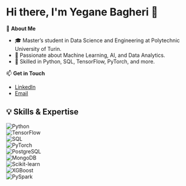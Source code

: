 # Hi there, I'm Yegane Bagheri 👋

🚀 **About Me**  
- 🎓 Master’s student in Data Science and Engineering at Polytechnic University of Turin.  
- 🌟 Passionate about Machine Learning, AI, and Data Analytics.  
- 🔧 Skilled in Python, SQL, TensorFlow, PyTorch, and more.

📫 **Get in Touch**  
- [LinkedIn](https://linkedin.com/in/yegane-bagheri/)  
- [Email](mailto:yegane.bagheri@studenti.polito.it)

## 💡 Skills & Expertise  

![Python](https://img.shields.io/badge/Python-3776AB?style=for-the-badge&logo=python&logoColor=white)  
![TensorFlow](https://img.shields.io/badge/TensorFlow-FF6F00?style=for-the-badge&logo=tensorflow&logoColor=white)  
![SQL](https://img.shields.io/badge/SQL-4479A1?style=for-the-badge&logo=postgresql&logoColor=white)  
![PyTorch](https://img.shields.io/badge/PyTorch-EE4C2C?style=for-the-badge&logo=pytorch&logoColor=white)  
![PostgreSQL](https://img.shields.io/badge/PostgreSQL-316192?style=for-the-badge&logo=postgresql&logoColor=white)  
![MongoDB](https://img.shields.io/badge/MongoDB-47A248?style=for-the-badge&logo=mongodb&logoColor=white)  
![Scikit-learn](https://img.shields.io/badge/Scikit--learn-F7931E?style=for-the-badge&logo=scikitlearn&logoColor=white)  
![XGBoost](https://img.shields.io/badge/XGBoost-0081CB?style=for-the-badge&logo=xgboost&logoColor=white)  
![PySpark](https://img.shields.io/badge/PySpark-E25A1C?style=for-the-badge&logo=apachespark&logoColor=white)  


